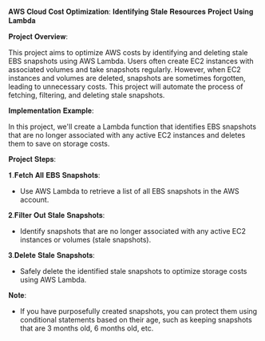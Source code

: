 𝐀𝐖𝐒 𝐂𝐥𝐨𝐮𝐝 𝐂𝐨𝐬𝐭 𝐎𝐩𝐭𝐢𝐦𝐢𝐳𝐚𝐭𝐢𝐨𝐧: 𝐈𝐝𝐞𝐧𝐭𝐢𝐟𝐲𝐢𝐧𝐠 𝐒𝐭𝐚𝐥𝐞 𝐑𝐞𝐬𝐨𝐮𝐫𝐜𝐞𝐬 𝐏𝐫𝐨𝐣𝐞𝐜𝐭 𝐔𝐬𝐢𝐧𝐠 𝐋𝐚𝐦𝐛𝐝𝐚

𝐏𝐫𝐨𝐣𝐞𝐜𝐭 𝐎𝐯𝐞𝐫𝐯𝐢𝐞𝐰:

This project aims to optimize AWS costs by identifying and deleting stale EBS snapshots using AWS Lambda. Users often create EC2 instances with associated volumes and take snapshots regularly. However, when EC2 instances and volumes are deleted, snapshots are sometimes forgotten, leading to unnecessary costs. This project will automate the process of fetching, filtering, and deleting stale snapshots.

𝐈𝐦𝐩𝐥𝐞𝐦𝐞𝐧𝐭𝐚𝐭𝐢𝐨𝐧 𝐄𝐱𝐚𝐦𝐩𝐥𝐞:

In this project, we'll create a Lambda function that identifies EBS snapshots that are no longer associated with any active EC2 instances and deletes them to save on storage costs.

𝐏𝐫𝐨𝐣𝐞𝐜𝐭 𝐒𝐭𝐞𝐩𝐬:

𝟏.𝐅𝐞𝐭𝐜𝐡 𝐀𝐥𝐥 𝐄𝐁𝐒 𝐒𝐧𝐚𝐩𝐬𝐡𝐨𝐭𝐬:
   - Use AWS Lambda to retrieve a list of all EBS snapshots in the AWS account.

𝟐.𝐅𝐢𝐥𝐭𝐞𝐫 𝐎𝐮𝐭 𝐒𝐭𝐚𝐥𝐞 𝐒𝐧𝐚𝐩𝐬𝐡𝐨𝐭𝐬:
   - Identify snapshots that are no longer associated with any active EC2 instances or volumes (stale snapshots).

𝟑.𝐃𝐞𝐥𝐞𝐭𝐞 𝐒𝐭𝐚𝐥𝐞 𝐒𝐧𝐚𝐩𝐬𝐡𝐨𝐭𝐬:
   - Safely delete the identified stale snapshots to optimize storage costs using AWS Lambda.

𝐍𝐨𝐭𝐞:
- If you have purposefully created snapshots, you can protect them using conditional statements based on their age, such as keeping snapshots that are 3 months old, 6 months old, etc.
